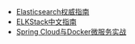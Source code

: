 - [Elasticsearch权威指南](https://es.xiaoleilu.com/index.html)
- [ELKStack中文指南](https://www.gitbook.com/book/chenryn/elk-stack-guide-cn/details)
- [Spring Cloud与Docker微服务实战](https://eacdy.gitbooks.io/spring-cloud-book/content/)


